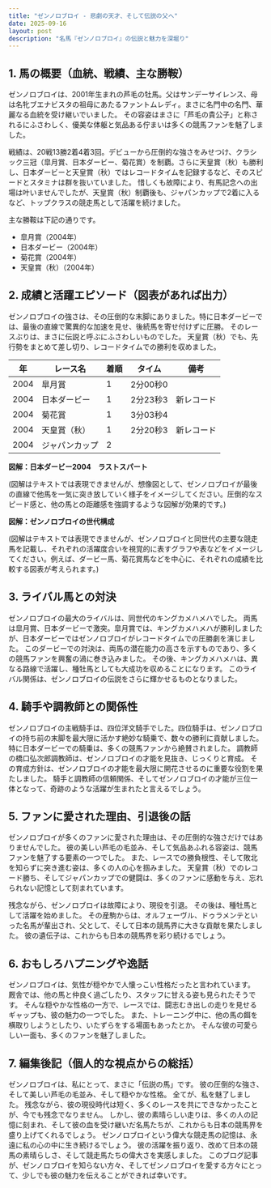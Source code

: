 ```yaml
---
title: "ゼンノロブロイ - 悲劇の天才、そして伝説の父へ"
date: 2025-09-16
layout: post
description: "名馬『ゼンノロブロイ』の伝説と魅力を深堀り"
---
```


## 1. 馬の概要（血統、戦績、主な勝鞍）

ゼンノロブロイは、2001年生まれの芦毛の牡馬。父はサンデーサイレンス、母は名牝ブエナビスタの祖母にあたるファントムレディ。まさに名門中の名門、華麗なる血統を受け継いでいました。  その容姿はまさに「芦毛の貴公子」と称されるにふさわしく、優美な体躯と気品ある佇まいは多くの競馬ファンを魅了しました。

戦績は、20戦13勝2着4着3回。デビューから圧倒的な強さをみせつけ、クラシック三冠（皐月賞、日本ダービー、菊花賞）を制覇。さらに天皇賞（秋）も勝利し、日本ダービーと天皇賞（秋）ではレコードタイムを記録するなど、そのスピードとスタミナは群を抜いていました。  惜しくも故障により、有馬記念への出場は叶いませんでしたが、天皇賞（秋）制覇後も、ジャパンカップで2着に入るなど、トップクラスの競走馬として活躍を続けました。

主な勝鞍は下記の通りです。

* 皐月賞（2004年）
* 日本ダービー（2004年）
* 菊花賞（2004年）
* 天皇賞（秋）（2004年）


## 2. 成績と活躍エピソード（図表があれば出力）

ゼンノロブロイの強さは、その圧倒的な末脚にありました。特に日本ダービーでは、最後の直線で驚異的な加速を見せ、後続馬を寄せ付けずに圧勝。  そのレースぶりは、まさに伝説と呼ぶにふさわしいものでした。  天皇賞（秋）でも、先行勢をまとめて差し切り、レコードタイムでの勝利を収めました。

| 年 | レース名          | 着順 | タイム             | 備考                                   |
|---|-------------------|-----|-------------------|----------------------------------------|
| 2004 | 皐月賞            | 1   | 2分00秒0          |                                        |
| 2004 | 日本ダービー        | 1   | 2分23秒3          | 新レコード                               |
| 2004 | 菊花賞            | 1   | 3分03秒4          |                                        |
| 2004 | 天皇賞（秋）      | 1   | 2分20秒3          | 新レコード                               |
| 2004 | ジャパンカップ      | 2   |                    |                                        |


**図解：日本ダービー2004　ラストスパート**

(図解はテキストでは表現できませんが、想像図として、ゼンノロブロイが最後の直線で他馬を一気に突き放していく様子をイメージしてください。圧倒的なスピード感と、他の馬との距離感を強調するような図解が効果的です。)

**図解：ゼンノロブロイの世代構成**

(図解はテキストでは表現できませんが、ゼンノロブロイと同世代の主要な競走馬を記載し、それぞれの活躍度合いを視覚的に表すグラフや表などをイメージしてください。例えば、ダービー馬、菊花賞馬などを中心に、それぞれの成績を比較する図表が考えられます。)


## 3. ライバル馬との対決

ゼンノロブロイの最大のライバルは、同世代のキングカメハメハでした。  両馬は皐月賞、日本ダービーで激突。皐月賞では、キングカメハメハが勝利しましたが、日本ダービーではゼンノロブロイがレコードタイムでの圧勝劇を演じました。  このダービーでの対決は、両馬の潜在能力の高さを示すものであり、多くの競馬ファンを興奮の渦に巻き込みました。  その後、キングカメハメハは、異なる路線で活躍し、種牡馬としても大成功を収めることになります。  このライバル関係は、ゼンノロブロイの伝説をさらに輝かせるものとなりました。


## 4. 騎手や調教師との関係性

ゼンノロブロイの主戦騎手は、四位洋文騎手でした。四位騎手は、ゼンノロブロイの持ち前の末脚を最大限に活かす絶妙な騎乗で、数々の勝利に貢献しました。  特に日本ダービーでの騎乗は、多くの競馬ファンから絶賛されました。  調教師の橋口弘次郎調教師は、ゼンノロブロイの才能を見抜き、じっくりと育成。  その育成方針は、ゼンノロブロイの才能を最大限に開花させるのに重要な役割を果たしました。  騎手と調教師の信頼関係、そしてゼンノロブロイの才能が三位一体となって、奇跡のような活躍が生まれたと言えるでしょう。


## 5. ファンに愛された理由、引退後の話

ゼンノロブロイが多くのファンに愛された理由は、その圧倒的な強さだけではありませんでした。  彼の美しい芦毛の毛並み、そして気品あふれる容姿は、競馬ファンを魅了する要素の一つでした。  また、レースでの勝負根性、そして敗北を知らずに突き進む姿は、多くの人の心を掴みました。  天皇賞（秋）でのレコード勝ち、そしてジャパンカップでの健闘は、多くのファンに感動を与え、忘れられない記憶として刻まれています。

残念ながら、ゼンノロブロイは故障により、現役を引退。  その後は、種牡馬として活躍を始めました。  その産駒からは、オルフェーヴル、ドゥラメンテといった名馬が輩出され、父として、そして日本の競馬界に大きな貢献を果たしました。  彼の遺伝子は、これからも日本の競馬界を彩り続けるでしょう。


## 6. おもしろハプニングや逸話

ゼンノロブロイは、気性が穏やかで人懐っこい性格だったと言われています。  厩舎では、他の馬と仲良く過ごしたり、スタッフに甘える姿も見られたそうです。  そんな穏やかな性格の一方で、レースでは、闘志むき出しの走りを見せるギャップも、彼の魅力の一つでした。  また、トレーニング中に、他の馬の餌を横取りしようとしたり、いたずらをする場面もあったとか。  そんな彼の可愛らしい一面も、多くのファンを魅了しました。


## 7. 編集後記（個人的な視点からの総括）

ゼンノロブロイは、私にとって、まさに「伝説の馬」です。  彼の圧倒的な強さ、そして美しい芦毛の毛並み、そして穏やかな性格。  全てが、私を魅了しました。  残念ながら、彼の現役時代は短く、多くのレースを共にできなかったことが、今でも残念でなりません。  しかし、彼の素晴らしい走りは、多くの人の記憶に刻まれ、そして彼の血を受け継いだ名馬たちが、これからも日本の競馬界を盛り上げてくれるでしょう。  ゼンノロブロイという偉大な競走馬の記憶は、永遠に私の心の中に生き続けるでしょう。  彼の活躍を振り返り、改めて日本の競馬の素晴らしさ、そして競走馬たちの偉大さを実感しました。  このブログ記事が、ゼンノロブロイを知らない方々、そしてゼンノロブロイを愛する方々にとって、少しでも彼の魅力を伝えることができれば幸いです。
